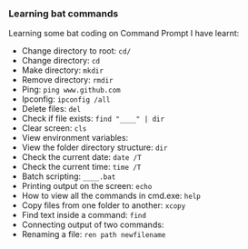 ### Learning bat commands
Learning some bat coding on Command Prompt
I have learnt:

* Change directory to root: `cd/`
* Change directory: `cd `
* Make directory: `mkdir`
* Remove directory: `rmdir`
* Ping: `ping www.github.com`
* Ipconfig: `ipconfig /all`
* Delete files: `del`
* Check if file exists: `find "____" | dir`
* Clear screen: `cls`
* View environment variables:
* View the folder directory structure: `dir`
* Check the current date:  `date /T`
* Check the current time:  `time /T`
* Batch scripting: `____.bat`
* Printing output on the screen: `echo`
* How to view all the commands in cmd.exe: `help`
* Copy files from one folder to another: `xcopy`
* Find text inside a command: `find`
* Connecting output of two commands:
* Renaming a file: `ren path newfilename`


